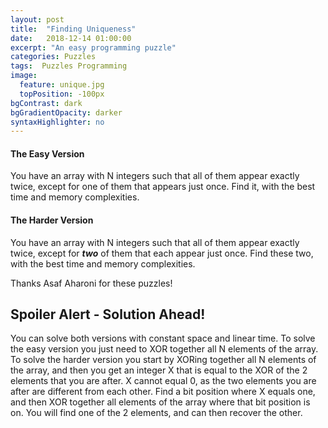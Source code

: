 ```yaml
---
layout: post
title:  "Finding Uniqueness"
date:   2018-12-14 01:00:00
excerpt: "An easy programming puzzle"
categories: Puzzles
tags:  Puzzles Programming
image:
  feature: unique.jpg
  topPosition: -100px
bgContrast: dark
bgGradientOpacity: darker
syntaxHighlighter: no
---
```

#### The Easy Version
You have an array with N integers such that all of them appear exactly twice, except for one of them that appears just once. Find it, with the best time and memory complexities.

#### The Harder Version
You have an array with N integers such that all of them appear exactly twice, except for ***two*** of them that each appear just once. Find these two, with the best time and memory complexities.

Thanks Asaf Aharoni for these puzzles!

## Spoiler Alert - Solution Ahead!

You can solve both versions with constant space and linear time. To solve the easy version you just need to XOR together all N elements of the array. To solve the harder version you start by XORing together all N elements of the array, and then you get an integer X that is equal to the XOR of the 2 elements that you are after. X cannot equal 0, as the two elements you are after are different from each other. Find a bit position where X equals one, and then XOR together all elements of the array where that bit position is on. You will find one of the 2 elements, and can then recover the other.
